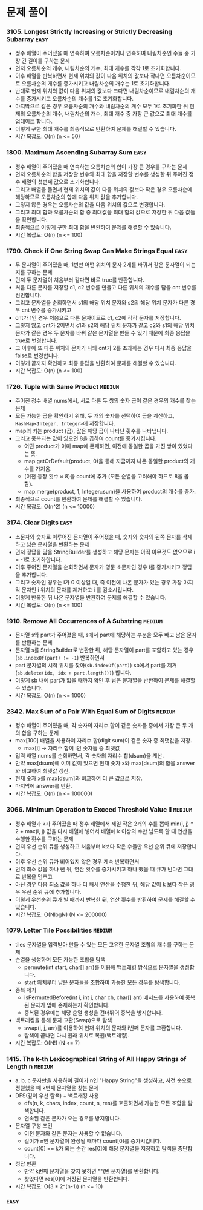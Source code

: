 # 문제 풀이

### 3105. Longest Strictly Increasing or Strictly Decreasing Subarray ```EASY```
- 정수 배열이 주어졌을 때 연속하여 오름차순이거나 연속하여 내림차순인 수들 중 가장 긴 길이를 구하는 문제
- 먼저 오름차순의 개수, 내림차순의 개수, 최대 개수를 각각 1로 초기화합니다.
- 이후 배열을 반복하면서 현재 위치의 값이 다음 위치의 값보다 작다면 오름차순이므로 오름차순의 개수를 증가시키고 내림차순의 개수는 1로 초기화합니다.
- 반대로 현재 위치의 값이 다음 위치의 값보다 크다면 내림차순이므로 내림차순의 개수를 증가시키고 오름차순의 개수를 1로 초기화합니다.
- 마지막으로 같은 경우 오름차순의 개수와 내림차순의 개수 모두 1로 초기화한 뒤 현재의 오름차순의 개수, 내림차순의 개수, 최대 개수 중 가장 큰 값으로 최대 개수를 업데이트 합니다.
- 이렇게 구한 최대 개수를 최종적으로 반환하여 문제를 해결할 수 있습니다.
- 시간 복잡도: O(n) (n <= 50)

### 1800. Maximum Ascending Subarray Sum ```EASY```
- 정수 배열이 주어졌을 때 연속하는 오름차순의 합이 가장 큰 경우를 구하는 문제
- 먼저 오름차순의 합을 저장할 변수와 최대 합을 저장할 변수를 생성한 뒤 주어진 정수 배열의 첫번쩨 값으로 초기화합니다.
- 그리고 배열을 돌면서 현재 위치의 값이 다음 위치의 값보다 작은 경우 오름차순에 해당하므로 오름차순의 합에 다음 위치 값을 추가합니다.
- 그렇지 않은 경우는 오름차순의 값을 다음 위치의 값으로 변경합니다.
- 그리고 최대 합과 오름차순의 합 중 최대값을 최대 합의 값으로 저장한 뒤 다음 값들을 확인합니다.
- 최종적으로 이렇게 구한 최대 합을 반환하여 문제를 해결할 수 있습니다.
- 시간 복잡도: O(n) (n <= 100)

### 1790. Check if One String Swap Can Make Strings Equal ```EASY```
- 두 문자열이 주어졌을 때, 1번만 어떤 위치의 문자 2개를 바꿔서 같은 문자열이 되는지를 구하는 문제
- 먼저 두 문자열이 처음부터 같다면 바로 true를 반환합니다.
- 처음 다른 문자를 저장할 c1, c2 변수를 만들고 다른 위치의 개수를 담을 cnt 변수를 선언합니다.
- 그리고 문자열을 순회하면서 s1의 해당 위치 문자와 s2의 해당 위치 문자가 다른 경우 cnt 변수를 증가시키고
- cnt가 1인 경우 처음으로 다른 문자이므로 c1, c2에 각각 문자를 저장합니다.
- 그렇지 않고 cnt가 2이면서 c1과 s2의 해당 위치 문자가 같고 c2와 s1의 해당 위치 문자가 같은 경우 두 문자를 바꿔 같은 문자열을 만들 수 있기 때문에 최종 응답을 true로 변경합니다.
- 그 이후에 또 다른 위치의 문자가 나와 cnt가 2를 초과하는 경우 다시 최종 응답을 false로 변경합니다.
- 이렇게 끝까지 확인하고 최종 응답을 반환하여 문제를 해결할 수 있습니다.
- 시간 복잡도: O(n) (n <= 100)

### 1726. Tuple with Same Product ```MEDIUM```
- 주어진 정수 배열 nums에서, 서로 다른 두 쌍의 숫자 곱이 같은 경우의 개수를 찾는 문제
- 모든 가능한 곱을 확인하기 위해, 두 개의 숫자를 선택하여 곱을 계산하고, ```HashMap<Integer, Integer>```에 저장합니다.
- map의 키는 product (곱), 값은 해당 곱이 나타난 횟수를 나타냅니다.
- 그리고 중복되는 값이 있으면 8을 곱하여 count를 증가시킵니다.
  + 어떤 product가 이미 map에 존재하면, 이전에 동일한 곱을 가진 쌍이 있었다는 뜻.
  + map.getOrDefault(product, 0)을 통해 지금까지 나온 동일한 product의 개수를 가져옴.
  + (이전 등장 횟수 × 8)을 count에 추가 (모든 순열을 고려해야 하므로 8을 곱함).
  + map.merge(product, 1, Integer::sum)을 사용하여 product의 개수를 증가.
- 최종적으로 count를 반환하여 문제를 해결할 수 있습니다.
- 시간 복잡도: O(n^2) (n <= 10000)

### 3174. Clear Digits ```EASY```
- 소문자와 숫자로 이루어진 문자열이 주어졌을 때, 숫자와 숫자의 왼쪽 문자를 삭제하고 남은 문자열을 반환하는 문제
- 먼저 정답을 담을 StringBuilder를 생성하고 해당 문자는 아직 아무것도 없으므로 i = -1로 초기화합니다.
- 이후 주어진 문자열을 순회하면서 문자가 영문 소문자인 경우 i를 증가시키고 정답을 추가합니다.
- 그리고 숫자인 경우는 i가 0 이상일 때, 즉 이전에 나온 문자가 있는 경우 가장 마지막 문자인 i 위치의 문자를 제거하고 i 를 감소시킵니다.
- 이렇게 반복한 뒤 나온 문자열을 반환하여 문제를 해결할 수 있습니다.
- 시간 복잡도: O(n) (n <= 100)

### 1910. Remove All Occurrences of A Substring ```MEDIUM```
- 문자열 s와 part가 주어졌을 때, s에서 part에 해당하는 부분을 모두 빼고 남은 문자를 반환하는 문제
- 문자열 s를 StringBuilder로 변환한 뒤, 해당 문자열이 part를 포함하고 있는 경우(```sb.indexOf(part) != -1```) 반복하면서
- part 문자열의 시작 위치를 찾아(```sb.indexOf(part)```) sb에서 part를 제거(```sb.delete(idx, idx + part.length())```) 합니다.
- 이렇게 sb 내에 part가 없을 때까지 확인 후 남은 문자열을 반환하여 문제를 해결할 수 있습니다.
- 시간 복잡도: O(n) (n <= 1000)

### 2342. Max Sum of a Pair With Equal Sum of Digits ```MEDIUM```
- 정수 배열이 주어졌을 때, 각 숫자의 자리수 합이 같은 숫자들 중에서 가장 큰 두 개의 합을 구하는 문제
- max[100] 배열을 사용하여 자리수 합(digit sum)이 같은 숫자 중 최댓값을 저장.
  + max[i] → 자리수 합이 i인 숫자들 중 최댓값
- 입력 배열 nums를 순회하면서, 각 숫자의 자리수 합(dsum)을 계산.
- 만약 max[dsum]에 이미 값이 있으면 현재 숫자 x와 max[dsum]의 합을 answer와 비교하여 최댓값 갱신.
- 현재 숫자 x를 max[dsum]과 비교하여 더 큰 값으로 저장.
- 마지막에 answer를 반환.
- 시간 복잡도: O(n) (n <= 100000)

### 3066. Minimum Operation to Exceed Threshold Value II ```MEDIUM```
- 정수 배열과 k가 주어졌을 때 정수 배열에서 제일 작은 2개의 수를 뽑아 min(i, j) * 2 + max(i, j) 값을 다시 배열에 넣어서 배열에 k 이상의 수만 남도록 할 때 연산을 수행한 횟수를 구하는 문제
- 먼저 우선 순위 큐를 생성하고 처음부터 k보다 작은 수들만 우선 순위 큐에 저장합니다.
- 이후 우선 순위 큐가 비어있지 않은 경우 계속 반복하면서 
- 먼저 최소 값을 하나 뺀 뒤, 연산 횟수를 증가시키고 하나 뺐을 때 큐가 빈다면 그대로 반복을 멈추고
- 아닌 경우 다음 최소 값을 하나 더 빼서 연산을 수행한 뒤, 해당 값이 k 보다 작은 경우 우선 순위 큐에 추가합니다.
- 이렇게 우선순위 큐가 빌 때까지 반복한 뒤, 연산 횟수를 반환하여 문제를 해결할 수 있습니다.
- 시간 복잡도: O(NlogN) (N <= 200000)

### 1079. Letter Tile Possibilities ```MEDIUM```
- tiles 문자열을 입력받아 만들 수 있는 모든 고유한 문자열 조합의 개수를 구하는 문제
- 순열을 생성하며 모든 가능한 조합을 탐색
  + permute(int start, char[] arr)를 이용해 백트래킹 방식으로 문자열을 생성합니다.
  + start 위치부터 남은 문자들을 조합하여 가능한 모든 경우를 탐색합니다.
- 중복 제거
  + isPermutedBefore(int i, int j, char ch, char[] arr) 메서드를 사용하여 중복된 문자가 앞에 존재하는지 확인합니다.
  + 중복된 경우에는 해당 순열 생성을 건너뛰어 중복을 방지합니다.
- 백트래킹을 통해 문자 교환(Swap)으로 탐색
  + swap(i, j, arr)를 이용하여 현재 위치의 문자와 i번째 문자를 교환합니다.
  + 탐색이 끝나면 다시 원래 위치로 복원(백트래킹).
- 시간 복잡도: O(N!) (N <= 7)

### 1415. The k-th Lexicographical String of All Happy Strings of Length n ```MEDIUM```
- a, b, c 문자만을 사용하여 길이가 n인 "Happy String"을 생성하고, 사전 순으로 정렬했을 때 k번째 문자열을 찾는 문제
- DFS(깊이 우선 탐색) + 백트래킹 사용
  + dfs(n, k, chars, index, count, s, res)를 호출하면서 가능한 모든 조합을 탐색합니다.
  + 연속된 같은 문자가 오는 경우를 방지합니다.
- 문자열 구성 조건
  + 이전 문자와 같은 문자는 사용할 수 없습니다.
  + 길이가 n인 문자열이 완성될 때마다 count[0]를 증가시킵니다.
  + count[0] == k가 되는 순간 res[0]에 해당 문자열을 저장하고 탐색을 중단합니다.
- 정답 반환
  + 만약 k번째 문자열을 찾지 못하면 ""(빈 문자열)를 반환합니다.
  + 찾았다면 res[0]에 저장된 문자열을 반환합니다.
- 시간 복잡도: O(3 * 2^(n-1)) (n <= 10)

### ```EASY```

